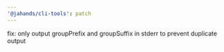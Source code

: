 ```yaml
---
'@jahands/cli-tools': patch
---
```


fix: only output groupPrefix and groupSuffix in stderr to prevent duplicate output
